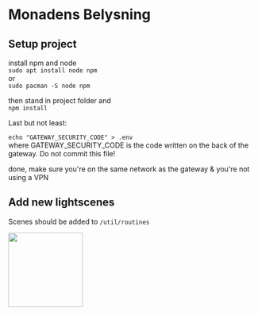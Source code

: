 # Monadens Belysning
## Setup project

install npm and node\
```sudo apt install node npm```\
or \
```sudo pacman -S node npm```

then stand in project folder and \
```npm install```

Last but not least:

``` echo "GATEWAY_SECURITY_CODE" > .env ```\
where GATEWAY_SECURITY_CODE is the code written on the back of the gateway. Do not commit this file!

done, make sure you're on the same network as the gateway & you're not using a VPN

## Add new lightscenes

Scenes should be added to ```/util/routines```


<img src="./doc/megaman.png" width="150" style="margin-top:50px, ">
